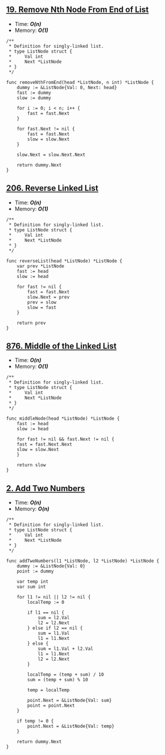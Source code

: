 ## [19. Remove Nth Node From End of List](https://leetcode.com/problems/remove-nth-node-from-end-of-list/)

- Time: ***O(n)***
- Memory: ***O(1)***

```golang
/**
 * Definition for singly-linked list.
 * type ListNode struct {
 *     Val int
 *     Next *ListNode
 * }
 */

func removeNthFromEnd(head *ListNode, n int) *ListNode {
    dummy := &ListNode{Val: 0, Next: head}
    fast := dummy
    slow := dummy

    for i := 0; i < n; i++ {
        fast = fast.Next
    }

    for fast.Next != nil {
        fast = fast.Next
        slow = slow.Next
    }

    slow.Next = slow.Next.Next

    return dummy.Next
}
```



## [206. Reverse Linked List](https://leetcode.com/problems/reverse-linked-list/)

- Time: ***O(n)***
- Memory: ***O(1)***

```golang
/**
 * Definition for singly-linked list.
 * type ListNode struct {
 *     Val int
 *     Next *ListNode
 * }
 */
 
func reverseList(head *ListNode) *ListNode {
    var prev *ListNode
    fast := head
    slow := head

    for fast != nil {
        fast = fast.Next
        slow.Next = prev
        prev = slow
        slow = fast
    }

    return prev
}
```



## [876. Middle of the Linked List](https://leetcode.com/problems/middle-of-the-linked-list/)

- Time: ***O(n)***
- Memory: ***O(1)***

```golang
/**
 * Definition for singly-linked list.
 * type ListNode struct {
 *     Val int
 *     Next *ListNode
 * }
 */

func middleNode(head *ListNode) *ListNode {
    fast := head
    slow := head
    
    for fast != nil && fast.Next != nil {
    fast = fast.Next.Next
    slow = slow.Next
    }
    
    return slow
}
```



## [2. Add Two Numbers](https://leetcode.com/problems/add-two-numbers/)

- Time: ***O(n)***
- Memory: ***O(n)***

```golang
/**
 * Definition for singly-linked list.
 * type ListNode struct {
 *     Val int
 *     Next *ListNode
 * }
 */

func addTwoNumbers(l1 *ListNode, l2 *ListNode) *ListNode {
    dummy := &ListNode{Val: 0}
    point := dummy

    var temp int
    var sum int

    for l1 != nil || l2 != nil {
        localTemp := 0

        if l1 == nil {
            sum = l2.Val
            l2 = l2.Next
        } else if l2 == nil {
            sum = l1.Val
            l1 = l1.Next
        } else {
            sum = l1.Val + l2.Val
            l1 = l1.Next
            l2 = l2.Next
        }

        localTemp = (temp + sum) / 10
        sum = (temp + sum) % 10
        
        temp = localTemp

        point.Next = &ListNode{Val: sum}
        point = point.Next
    }

    if temp != 0 {
        point.Next = &ListNode{Val: temp}
    }

    return dummy.Next
}
```